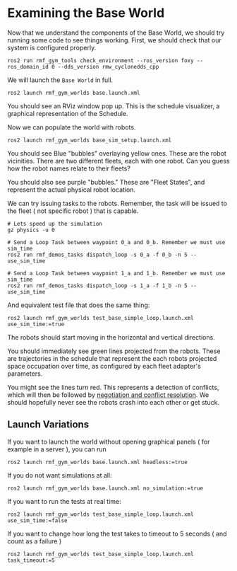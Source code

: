 # Examining the Base World

Now that we understand the components of the Base World, we should try running some code to see things working. First, we should check that our system is configured properly.

```
ros2 run rmf_gym_tools check_environment --ros_version foxy --ros_domain_id 0 --dds_version rmw_cyclonedds_cpp
```

We will launch the `Base World` in full.

```
ros2 launch rmf_gym_worlds base.launch.xml
```

You should see an RViz window pop up. This is the schedule visualizer, a graphical representation of the Schedule.

Now we can populate the world with robots.
```
ros2 launch rmf_gym_worlds base_sim_setup.launch.xml
```

You should see Blue "bubbles" overlaying yellow ones. These are the robot vicinities. There are two different fleets, each with one robot. Can you guess how the robot names relate to their fleets?

You should also see purple "bubbles." These are "Fleet States", and represent the actual physical robot location.

We can try issuing tasks to the robots. Remember, the task will be issued to the fleet ( not specific robot ) that is capable.

```
# Lets speed up the simulation
gz physics -u 0

# Send a Loop Task between waypoint 0_a and 0_b. Remember we must use sim_time
ros2 run rmf_demos_tasks dispatch_loop -s 0_a -f 0_b -n 5 --use_sim_time

# Send a Loop Task between waypoint 1_a and 1_b. Remember we must use sim_time
ros2 run rmf_demos_tasks dispatch_loop -s 1_a -f 1_b -n 5 --use_sim_time
```

And equivalent test file that does the same thing:
```
ros2 launch rmf_gym_worlds test_base_simple_loop.launch.xml use_sim_time:=true
```

The robots should start moving in the horizontal and vertical directions. 

You should immediately see green lines projected from the robots. These are trajectories in the schedule that represent the each robots projected space occupation over time, as configured by each fleet adapter's parameters.

You might see the lines turn red. This represents a detection of conflicts, which will then be followed by [negotiation and conflict resolution](https://osrf.github.io/ros2multirobotbook/rmf-core.html?highlight=deconflict#traffic-deconfliction). We should hopefully never see the robots crash into each other or get stuck.

## Launch Variations
If you want to launch the world without opening graphical panels ( for example in a server ), you can run

```
ros2 launch rmf_gym_worlds base.launch.xml headless:=true
```

If you do not want simulations at all:
```
ros2 launch rmf_gym_worlds base.launch.xml no_simulation:=true
```

If you want to run the tests at real time:
```
ros2 launch rmf_gym_worlds test_base_simple_loop.launch.xml use_sim_time:=false
```


If you want to change how long the test takes to timeout to 5 seconds ( and count as a failure )
```
ros2 launch rmf_gym_worlds test_base_simple_loop.launch.xml task_timeout:=5
```
